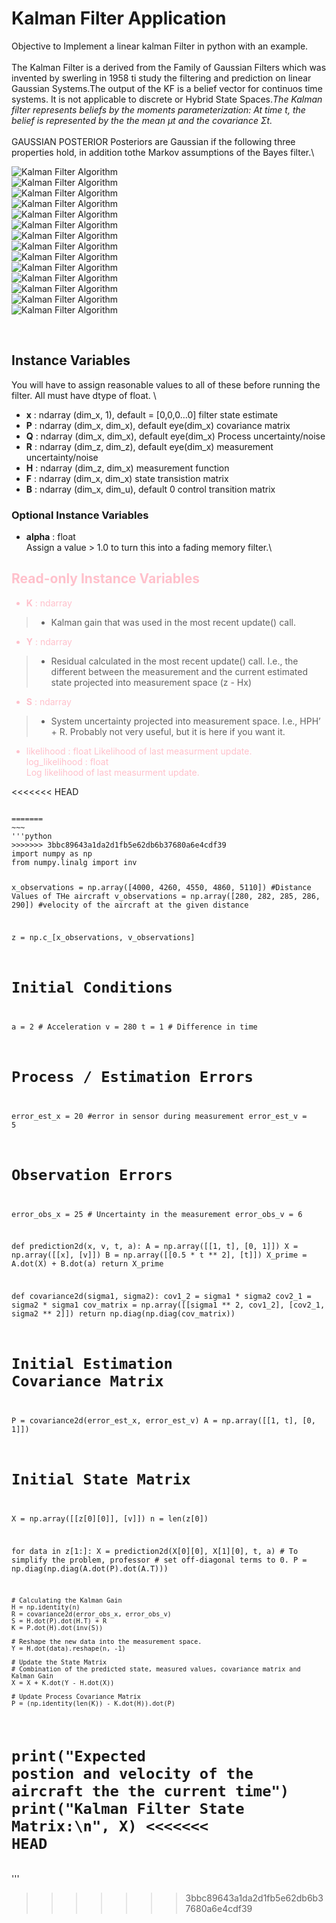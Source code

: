# Kalman Filter Application 
Objective to Implement a linear kalman Filter in python with an example.\
\
The Kalman Filter is a derived from the Family of Gaussian Filters which was invented by swerling in 1958 ti study the filtering and prediction on linear Gaussian Systems.The output of the KF is a belief vector for continuos time systems. It is not applicable to discrete or Hybrid State Spaces.*The Kalman filter represents beliefs by the moments parameterization: At
time t, the belief is represented by the the mean μt and the covariance Σt.*\
\
GAUSSIAN POSTERIOR Posteriors are Gaussian if the following three properties hold, in addition tothe Markov assumptions of the Bayes filter.\

![Kalman Filter Algorithm](https://github.com/starceees/starceees/blob/main/KF/1.jpg)
\
![Kalman Filter Algorithm](https://github.com/starceees/starceees/blob/main/KF/2.jpg)
\
![Kalman Filter Algorithm](https://github.com/starceees/starceees/blob/main/KF/3.jpg)
\
![Kalman Filter Algorithm](https://github.com/starceees/starceees/blob/main/KF/4.jpg)
\
![Kalman Filter Algorithm](https://github.com/starceees/starceees/blob/main/KF/5.jpg)
\
![Kalman Filter Algorithm](https://github.com/starceees/starceees/blob/main/KF/6.jpg)
\
![Kalman Filter Algorithm](https://github.com/starceees/starceees/blob/main/KF/7.jpg)
\
![Kalman Filter Algorithm](https://github.com/starceees/starceees/blob/main/KF/6.1.jpg)
\
![Kalman Filter Algorithm](https://github.com/starceees/starceees/blob/main/KF/8.jpg)
\
![Kalman Filter Algorithm](https://github.com/starceees/starceees/blob/main/KF/9.jpg)
\
![Kalman Filter Algorithm](https://github.com/starceees/starceees/blob/main/KF/10.jpg)
\
![Kalman Filter Algorithm](https://github.com/starceees/starceees/blob/main/KF/11.jpg)
\
![Kalman Filter Algorithm](https://github.com/starceees/starceees/blob/main/KF/algo.jpg)
\
![Kalman Filter Algorithm](https://github.com/starceees/starceees/blob/main/KF/algorithm.jpg)

\
<span style="color:lightblue">
## Instance Variables

You will have to assign reasonable values to all of these before running the filter. All must have dtype of float.
\
* **x** : ndarray (dim_x, 1), default = [0,0,0…0]
filter state estimate
* **P** : ndarray (dim_x, dim_x), default eye(dim_x)
covariance matrix
* **Q** : ndarray (dim_x, dim_x), default eye(dim_x)
Process uncertainty/noise 
* **R** : ndarray (dim_z, dim_z), default eye(dim_x)
measurement uncertainty/noise 
 * **H** : ndarray (dim_z, dim_x)
measurement function
* **F** : ndarray (dim_x, dim_x)
state transistion matrix
* **B** : ndarray (dim_x, dim_u), default 0
control transition matrix

### Optional Instance Variables

* **alpha** : float\
Assign a value > 1.0 to turn this into a fading memory filter.\
</span>

<span style ="color:pink">

## Read-only Instance Variables

* **K** : ndarray
>* Kalman gain that was used in the most recent update() call.
* **Y** : ndarray
>* Residual calculated in the most recent update() call. I.e., the different between the measurement and the current estimated state projected into measurement space (z - Hx)
* **S** : ndarray
>* System uncertainty projected into measurement space. I.e., HPH’ + R. Probably not very useful, but it is here if you want it.
* likelihood : float
Likelihood of last measurment update.\
log_likelihood : float\
Log likelihood of last measurment update.
</span>
<<<<<<< HEAD
<pre><code>
=======
~~~
'''python
>>>>>>> 3bbc89643a1da2d1fb5e62db6b37680a6e4cdf39
import numpy as np
from numpy.linalg import inv

x_observations = np.array([4000, 4260, 4550, 4860, 5110]) #Distance Values of THe aircraft
v_observations = np.array([280, 282, 285, 286, 290]) #velocity of the aircraft at the given distance

z = np.c_[x_observations, v_observations]

# Initial Conditions
a = 2  # Acceleration
v = 280
t = 1  # Difference in time

# Process / Estimation Errors
error_est_x = 20  #error in sensor during measurement
error_est_v = 5

# Observation Errors
error_obs_x = 25  # Uncertainty in the measurement
error_obs_v = 6

def prediction2d(x, v, t, a):
    A = np.array([[1, t],
                  [0, 1]])
    X = np.array([[x],
                  [v]])
    B = np.array([[0.5 * t ** 2],
                  [t]])
    X_prime = A.dot(X) + B.dot(a)
    return X_prime


def covariance2d(sigma1, sigma2):
    cov1_2 = sigma1 * sigma2
    cov2_1 = sigma2 * sigma1
    cov_matrix = np.array([[sigma1 ** 2, cov1_2],
                           [cov2_1, sigma2 ** 2]])
    return np.diag(np.diag(cov_matrix))


# Initial Estimation Covariance Matrix
P = covariance2d(error_est_x, error_est_v)
A = np.array([[1, t],
              [0, 1]])

# Initial State Matrix
X = np.array([[z[0][0]],
              [v]])
n = len(z[0])

for data in z[1:]:
    X = prediction2d(X[0][0], X[1][0], t, a)
    # To simplify the problem, professor
    # set off-diagonal terms to 0.
    P = np.diag(np.diag(A.dot(P).dot(A.T)))

    # Calculating the Kalman Gain
    H = np.identity(n)
    R = covariance2d(error_obs_x, error_obs_v)
    S = H.dot(P).dot(H.T) + R
    K = P.dot(H).dot(inv(S))

    # Reshape the new data into the measurement space.
    Y = H.dot(data).reshape(n, -1)

    # Update the State Matrix
    # Combination of the predicted state, measured values, covariance matrix and Kalman Gain
    X = X + K.dot(Y - H.dot(X))

    # Update Process Covariance Matrix
    P = (np.identity(len(K)) - K.dot(H)).dot(P)
print("Expected postion and velocity of the aircraft the the current time")
print("Kalman Filter State Matrix:\n", X)
<<<<<<< HEAD
</code></pre>
=======
'''
>>>>>>> 3bbc89643a1da2d1fb5e62db6b37680a6e4cdf39
